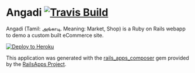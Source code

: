 Angadi [![Travis Build](https://travis-ci.org/balaji/angadi.svg?branch=master)](https://travis-ci.org/balaji/angadi.svg?branch=master)
================
Angadi (Tamil: அங்காடி. Meaning: Market, Shop) is a Ruby on Rails webapp to demo a custom built eCommerce site.

[![Deploy to Heroku](https://www.herokucdn.com/deploy/button.png)](https://heroku.com/deploy)

This application was generated with the [rails_apps_composer](https://github.com/RailsApps/rails_apps_composer) gem
provided by the [RailsApps Project](http://railsapps.github.io/).
